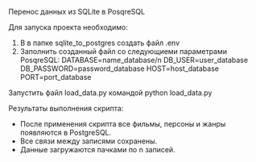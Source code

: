 Перенос данных из SQLite в PosqreSQL

Для запуска проекта необходимо:
1. В в папке sqlite_to_postgres создать файл .env
2. Заполнить созданный файл со следующиеми параметрами PosqreSQL:
DATABASE=name_database/n
DB_USER=user_database
DB_PASSWORD=password_database
HOST=host_database
PORT=port_database

Запустить файл load_data.py командой 
python load_data.py

Результаты выполнения скрипта:
- После применения скрипта все фильмы, персоны и жанры появляются в PostgreSQL.  
- Все связи между записями сохранены. 
- Данные загружаются пачками по n записей.
